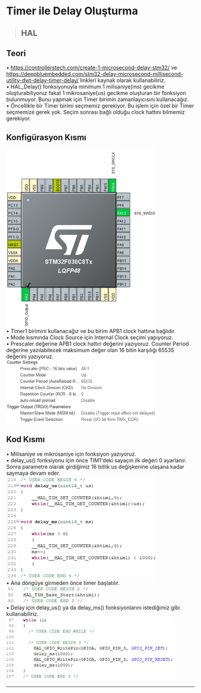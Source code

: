 
# Timer ile Delay Oluşturma

> ## **HAL**

## Teori

• https://controllerstech.com/create-1-microsecond-delay-stm32/  ve https://deepbluembedded.com/stm32-delay-microsecond-millisecond-utility-dwt-delay-timer-delay/ linkleri kaynak olarak kullanabiliriz. <br>
• HAL_Delay() fonksiyonuyla minimum 1 milisaniye(ms) gecikme oluşturabiliyoruz fakat 1 mikrosaniye(us) gecikme oluşturan bir fonksiyon bulunmuyor. Bunu yapmak için Timer birimin zamanlayıcısını kullanacağız. <br> 
• Öncellikle bir Timer birimi seçmemiz gerekiyor. Bu işlem için özel bir Timer seçmemize gerek yok. Seçim sonrası bağlı olduğu clock hattını bilmemiz gerekiyor. <br>

## Konfigürasyon Kısmı

<img src="image\image-1.png" width="400"> <br>
• Timer1 birimini kullanacağız ve bu birim APB1 clock hattına bağlıdır. <br> 
• Mode kısmında Clock Source için Internal Clock seçimi yapıyoruz. <br>
• Prescaler değerine APB1 clock hattın değerini yazıyoruz. Counter Period değerine yazılabilecek maksimum değer olan 16 bitin karşılığı 65535 değerini yazıyoruz. <br>
<img src="image\image-2.png" width="400"> <br>


## Kod Kısmı

• Milisaniye ve mikrosaniye için fonksiyon yazıyoruz. <br>
• delay_us() fonksiyonu için önce TIM1'deki sayaçın ilk değeri 0 ayarlanır. Sonra parametre olarak girdiğimiz 16 bitlik us değişkenine ulaşana kadar saymaya devam eder. <br>
<img src="image\image-3.png" width="400"> <br>
• Ana döngüye girmeden önce timer başlatılır. <br>
<img src="image\image-4.png" width="250"> <br>
• Delay için delay_us() ya da delay_ms() fonksiyonlarını istediğimiz gibi kullanabiliriz. <br>
<img src="image\image-5.png" width="450"> <br>

---

<br>
